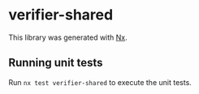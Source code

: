 # verifier-shared

This library was generated with [Nx](https://nx.dev).

## Running unit tests

Run `nx test verifier-shared` to execute the unit tests.
